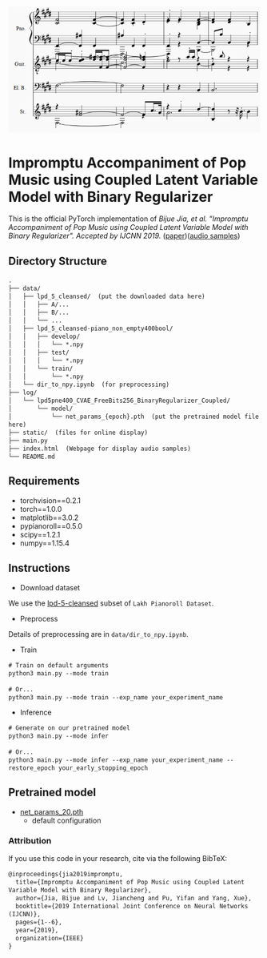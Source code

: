 <img src="static/track2tracks.png"/>

# Impromptu Accompaniment of Pop Music using Coupled Latent Variable Model with Binary Regularizer

This is the official PyTorch implementation of *Bijue Jia, et al. "Impromptu Accompaniment of Pop Music using Coupled Latent Variable Model with Binary Regularizer". Accepted by IJCNN 2019.*
([paper](https://ieeexplore.ieee.org/stamp/stamp.jsp?tp=&arnumber=8852373))([audio samples](https://jiabijue.github.io/track2tracks/))


## Directory Structure

```
.
├── data/
│   ├── lpd_5_cleansed/  (put the downloaded data here)
│   │   ├── A/...
│   │   ├── B/...
│   │   └── ...
│   ├── lpd_5_cleansed-piano_non_empty400bool/
│   │   ├── develop/
│   │   │   └── *.npy
│   │   ├── test/
│   │   │   └── *.npy
│   │   └── train/
│   │       └── *.npy
│   └── dir_to_npy.ipynb  (for preprocessing)
├── log/
│   └── lpd5pne400_CVAE_FreeBits256_BinaryRegularizer_Coupled/
│       └── model/
│           └── net_params_{epoch}.pth  (put the pretrained model file here)
├── static/  (files for online display)
├── main.py
├── index.html  (Webpage for display audio samples)
└── README.md

```

## Requirements

- torchvision==0.2.1
- torch==1.0.0
- matplotlib==3.0.2
- pypianoroll==0.5.0
- scipy==1.2.1
- numpy==1.15.4

## Instructions

- Download dataset

We use the [lpd-5-cleansed](https://salu133445.github.io/lakh-pianoroll-dataset/dataset) subset of `Lakh Pianoroll Dataset`.

- Preprocess

Details of preprocessing are in `data/dir_to_npy.ipynb`.

- Train

```shell
# Train on default arguments
python3 main.py --mode train

# Or...
python3 main.py --mode train --exp_name your_experiment_name
```

- Inference

```shell
# Generate on our pretrained model
python3 main.py --mode infer

# Or...
python3 main.py --mode infer --exp_name your_experiment_name --restore_epoch your_early_stopping_epoch
```

## Pretrained model

- [net_params_20.pth](https://drive.google.com/open?id=11NJ5fnlaIO_M3p-80UX0BiCRUcbqN_9X)
    - default configuration

### Attribution

If you use this code in your research, cite via the following BibTeX:
```
@inproceedings{jia2019impromptu,
  title={Impromptu Accompaniment of Pop Music using Coupled Latent Variable Model with Binary Regularizer},
  author={Jia, Bijue and Lv, Jiancheng and Pu, Yifan and Yang, Xue},
  booktitle={2019 International Joint Conference on Neural Networks (IJCNN)},
  pages={1--6},
  year={2019},
  organization={IEEE}
}
```
